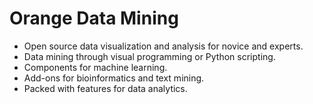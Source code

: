 Orange Data Mining
=====================


- Open source data visualization and analysis for novice and experts. 
- Data mining through visual programming or Python scripting. 
- Components for machine learning. 
- Add-ons for bioinformatics and text mining. 
- Packed with features for data analytics.
